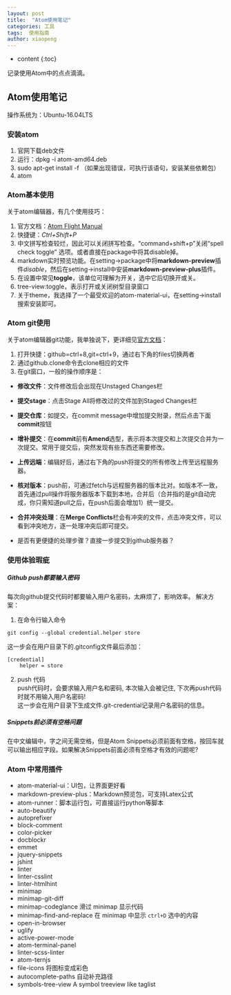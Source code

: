 ```yaml
---
layout: post
title:  "Atom使用笔记"
categories: 工具
tags:  使用指南
author: xiaopeng
---
```


* content
{:toc}

记录使用Atom中的点点滴滴。




## Atom使用笔记

操作系统为：Ubuntu-16.04LTS

### 安装atom
1. 官网下载deb文件
2. 运行：dpkg -i atom-amd64.deb
3. sudo apt-get install -f （如果出现错误，可执行该语句，安装某些依赖包）
4. atom   

### Atom基本使用
关于atom编辑器，有几个使用技巧：
1. 官方文档：[Atom Flight Manual](https://flight-manual.atom.io/)
2. 快捷键：*Ctrl+Shift+P*
3. 中文拼写检查较烂，因此可以关闭拼写检查。“command+shift+p”关闭“spell check toggle” 选项。或者直接在package中将其disable掉。
4. markdown实时预览功能。在setting->package中将**markdown-preview**插件*disable*，然后在setting->install中安装**markdown-preview-plus**插件。
5. 在设置中常见**toggle**，该单位可理解为开关，选中它后切换开或关。
6. tree-view:toggle，表示打开或关闭树型目录窗口
7. 关于theme，我选择了一个最受欢迎的atom-material-ui，在setting->install搜索安装即可。

### Atom git使用
关于atom编辑器git功能，我单独说下，更详细见[官方文档](https://flight-manual.atom.io/using-atom/sections/github-package/)：
1. 打开快捷：github=ctrl+8,git=ctrl+9，通过右下角的files切换两者
2. 通过github.clone命令去clone相应的文件
3. 在git窗口，一般的操作顺序是：
  - **修改文件**：文件修改后会出现在Unstaged Changes栏
  - **提交stage**：点击Stage All将修改过的文件加到Staged Changes栏
  - **提交仓库**：如提交，在commit message中增加提交附录，然后点击下面**commit**按钮
  - **增补提交**：在**commit**前有**Amend**选型，表示将本次提交和上次提交合并为一次提交。常用于提交后，突然发现有些东西还需要修改。
  - **上传远端**：编辑好后，通过右下角的push将提交的所有修改上传至远程服务器。
  - **核对版本**：push前，可通过fetch与远程服务器的版本比对。如版本不一致，首先通过pull操作将服务器版本下载到本地，合并后（合并指的是git自动完成，你只需知道pull之后，在push后面会增加1）统一提交。
  - **合并冲突处理**：在**Merge Conflicts**栏会有冲突的文件，点击冲突文件，可以看到冲突地方，逐一处理冲突后即可提交。

  - 是否有更便捷的处理步骤？直接一步提交到github服务器？

### 使用体验瑕疵
##### Github push都要输入密码
每次向github提交代码时都要输入用户名密码，太麻烦了，影响效率。  解决方案：  
1. 在命令行输入命令
```
git config --global credential.helper store
```
这一步会在用户目录下的.gitconfig文件最后添加：
```
[credential]
    helper = store
```
2. push 代码  
push代码时，会要求输入用户名和密码, 本次输入会被记住, 下次再push代码时就不用输入用户名密码!  
这一步会在用户目录下生成文件.git-credential记录用户名密码的信息。


##### Snippets前必须有空格问题
在中文编辑中，字之间无需空格，但是Atom Snippets必须前面有空格，按回车就可以输出相应字段。如果解决Snippets前面必须有空格才有效的问题呢?

### Atom 中常用插件

- atom-material-ui：UI包，让界面更好看
- markdown-preview-plus：Markdown预览包，可支持Latex公式
- atom-runner：脚本运行包，可直接运行python等脚本
- auto-beautify
- autoprefixer
- block-comment
- color-picker
- docblockr
- emmet
- jquery-snippets
- jshint
- linter
- linter-csslint
- linter-htmlhint
- minimap
- minimap-git-diff
- minimap-codeglance 滑过 minimap 显示代码
- minimap-find-and-replace 在 minimap 中显示 `ctrl+D` 选中的内容
- open-in-browser
- uglify
- active-power-mode
- atom-terminal-panel
- linter-scss-linter
- atom-ternjs
- file-icons 将图标变成彩色
- autocomplete-paths 自动补充路径
- symbols-tree-view A symbol treeview like taglist
